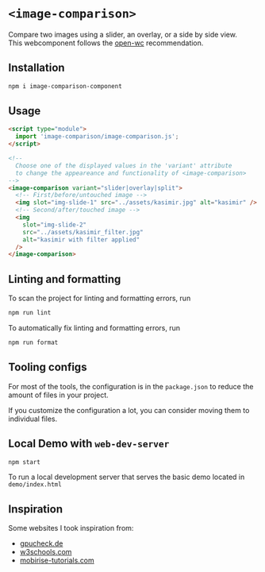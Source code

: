 # `<image-comparison>`

Compare two images using a slider, an overlay, or a side by side view.  
This webcomponent follows the [open-wc](https://github.com/open-wc/open-wc) recommendation.

## Installation

```bash
npm i image-comparison-component
```

## Usage

```html
<script type="module">
  import 'image-comparison/image-comparison.js';
</script>

<!-- 
  Choose one of the displayed values in the 'variant' attribute
  to change the appeareance and functionality of <image-comparison>
-->
<image-comparison variant="slider|overlay|split"> 
  <!-- First/before/untouched image -->
  <img slot="img-slide-1" src="../assets/kasimir.jpg" alt="kasimir" />
  <!-- Second/after/touched image -->
  <img
    slot="img-slide-2"
    src="../assets/kasimir_filter.jpg"
    alt="kasimir with filter applied"
  />
</image-comparison>
```

## Linting and formatting

To scan the project for linting and formatting errors, run

```bash
npm run lint
```

To automatically fix linting and formatting errors, run

```bash
npm run format
```

## Tooling configs

For most of the tools, the configuration is in the `package.json` to reduce the amount of files in your project.

If you customize the configuration a lot, you can consider moving them to individual files.

## Local Demo with `web-dev-server`

```bash
npm start
```

To run a local development server that serves the basic demo located in `demo/index.html`

## Inspiration

Some websites I took inspiration from:

- [gpucheck.de](https://gpucheck.de/rtx-on-vs-off-slideshow-vergleich/)
- [w3schools.com](https://www.w3schools.com/howto/howto_js_image_comparison.asp)
- [mobirise-tutorials.com](https://www.mobirise-tutorials.com/LawyerM4-Tutorials/image-comparison.html)
